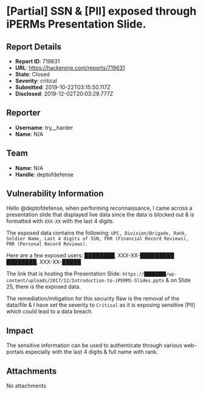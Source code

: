 # [Partial] SSN & [PII] exposed through iPERMs Presentation Slide.

## Report Details
- **Report ID**: 719631
- **URL**: https://hackerone.com/reports/719631
- **State**: Closed
- **Severity**: critical
- **Submitted**: 2019-10-22T03:15:50.117Z
- **Disclosed**: 2019-12-02T20:03:29.777Z

## Reporter
- **Username**: try__harder
- **Name**: N/A

## Team
- **Name**: N/A
- **Handle**: deptofdefense

## Vulnerability Information
Hello @deptofdefense, when performing reconnaissance, I came across a presentation slide that displayed live data since the data is blocked out & is formatted with `XXX-XX` with the last 4 digits.

The exposed data contains the following: `UPC, Division/Brigade, Rank, Soldier Name, Last 4 digits of SSN, FRR (Financial Record Reviews), PRR (Personal Record Reviews).`

Here are a few exposed users:
████████, XXX-XX-█████████
████████, XXX-XX-█████

The link that is hosting the Presentation Slide: `https://████████/wp-content/uploads/2017/12/Introduction-to-iPERMS-Slides.pptx` & on Slide 25, there is the exposed data.

The remediation/mitigation for this security flaw is the removal of the data/file & I have set the severity to `Critical` as it is exposing sensitive [PII] which could lead to a data breach.

## Impact

The sensitive information can be used to authenticate through various web-portals especially with the last 4 digits & full name with rank.

## Attachments
No attachments
